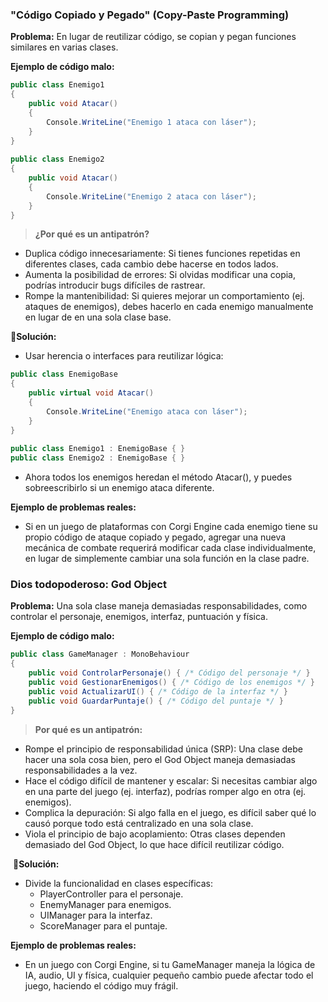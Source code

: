 ### "Código Copiado y Pegado" (Copy-Paste Programming) 

**Problema:** En lugar de reutilizar código, se copian y pegan funciones similares en varias clases. 

**Ejemplo de código malo:** 

```cs
public class Enemigo1 
{ 
    public void Atacar() 
    { 
        Console.WriteLine("Enemigo 1 ataca con láser"); 
    } 
} 
 
public class Enemigo2 
{ 
    public void Atacar() 
    { 
        Console.WriteLine("Enemigo 2 ataca con láser"); 
    } 
}

```
 

>**¿Por qué es un antipatrón?**

* Duplica código innecesariamente: Si tienes funciones repetidas en diferentes clases, cada cambio debe hacerse en todos lados.
* Aumenta la posibilidad de errores: Si olvidas modificar una copia, podrías introducir bugs difíciles de rastrear.
* Rompe la mantenibilidad: Si quieres mejorar un comportamiento (ej. ataques de enemigos), debes hacerlo en cada enemigo manualmente en lugar de en una sola clase base. 

🏁**Solución:**

* Usar herencia o interfaces para reutilizar lógica: 

```cs
public class EnemigoBase 
{ 
    public virtual void Atacar() 
    { 
        Console.WriteLine("Enemigo ataca con láser"); 
    } 
} 
 
public class Enemigo1 : EnemigoBase { } 
public class Enemigo2 : EnemigoBase { } 

```
* Ahora todos los enemigos heredan el método Atacar(), y puedes sobreescribirlo si un enemigo ataca diferente.

**Ejemplo de problemas reales:** 

* Si en un juego de plataformas con Corgi Engine cada enemigo tiene su propio código de ataque copiado y pegado, agregar una nueva mecánica de combate requerirá modificar cada clase individualmente, en lugar de simplemente cambiar una sola función en la clase padre. 

### Dios todopoderoso: God Object

**Problema:** Una sola clase maneja demasiadas responsabilidades, como controlar el personaje, enemigos, interfaz, puntuación y física. 

**Ejemplo de código malo:** 

```cs
public class GameManager : MonoBehaviour 
{ 
    public void ControlarPersonaje() { /* Código del personaje */ } 
    public void GestionarEnemigos() { /* Código de los enemigos */ } 
    public void ActualizarUI() { /* Código de la interfaz */ } 
    public void GuardarPuntaje() { /* Código del puntaje */ } 
} 
```

> **Por qué es un antipatrón:** 

* Rompe el principio de responsabilidad única (SRP): Una clase debe hacer una sola cosa bien, pero el God Object maneja demasiadas responsabilidades a la vez.
* Hace el código difícil de mantener y escalar: Si necesitas cambiar algo en una parte del juego (ej. interfaz), podrías romper algo en otra (ej. enemigos).
* Complica la depuración: Si algo falla en el juego, es difícil saber qué lo causó porque todo está centralizado en una sola clase.
* Viola el principio de bajo acoplamiento: Otras clases dependen demasiado del God Object, lo que hace difícil reutilizar código. 


️ 🏁**Solución:** 

 * Divide la funcionalidad en clases específicas:
     * PlayerController para el personaje.
     * EnemyManager para enemigos.
     * UIManager para la interfaz.
     * ScoreManager para el puntaje. 


**Ejemplo de problemas reales:** 

* En un juego con Corgi Engine, si tu GameManager maneja la lógica de IA, audio, UI y física, cualquier pequeño cambio puede afectar todo el juego, haciendo el código muy frágil. 
